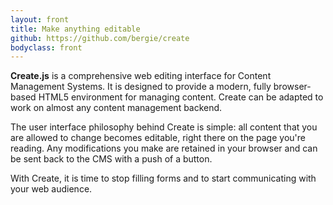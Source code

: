```yaml
---
layout: front
title: Make anything editable
github: https://github.com/bergie/create
bodyclass: front
---
```

**Create.js** is a comprehensive web editing interface for Content Management Systems. It is designed to provide a modern, fully browser-based HTML5 environment for managing content. Create can be adapted to work on almost any content management backend.

The user interface philosophy behind Create is simple: all content that you are allowed to change becomes editable, right there on the page you're reading. Any modifications you make are retained in your browser and can be sent back to the CMS with a push of a button.

With Create, it is time to stop filling forms and to start communicating with your web audience.
